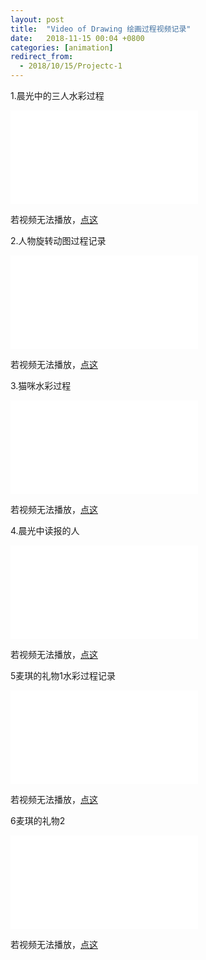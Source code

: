 ```yaml
---
layout: post
title:  "Video of Drawing 绘画过程视频记录"
date:   2018-11-15 00:04 +0800
categories: [animation]
redirect_from:
  - 2018/10/15/Projectc-1
---
```


1.晨光中的三人水彩过程

<div class="video">
  <iframe src="//player.bilibili.com/player.html?aid=28575930&cid=49469358&page=1" scrolling="no" border="0" frameborder="no" framespacing="0" allowfullscreen="true"> </iframe>
</div>









若视频无法播放，[点这](https://www.bilibili.com/video/av28575930)





2.人物旋转动图过程记录

<div class="video">
  <iframe src="//player.bilibili.com/player.html?aid=33917175&cid=59398267&page=1" scrolling="no" border="0" frameborder="no" framespacing="0" allowfullscreen="true"> </iframe>
</div>










若视频无法播放，[点这](https://www.bilibili.com/video/av33917175)





3.猫咪水彩过程



<div class="video">
  <iframe src="//player.bilibili.com/player.html?aid=28541526&cid=49398977&page=1" scrolling="no" border="0" frameborder="no" framespacing="0" allowfullscreen="true"> </iframe>
</div>









若视频无法播放，[点这](https://www.bilibili.com/video/av28541526)







4.晨光中读报的人



<div class="video">
  <iframe src="//player.bilibili.com/player.html?aid=33970056&cid=59493248&page=1" scrolling="no" border="0" frameborder="no" framespacing="0" allowfullscreen="true"> </iframe>
</div>











若视频无法播放，[点这](https://www.bilibili.com/video/av33970056)







5麦琪的礼物1水彩过程记录

<div class="video">
  <iframe src="//player.bilibili.com/player.html?aid=28356769&cid=49045858&page=1" scrolling="no" border="0" frameborder="no" framespacing="0" allowfullscreen="true"> </iframe>
</div>







 若视频无法播放，[点这](https://www.bilibili.com/video/av28356769)











6麦琪的礼物2

<div class="video">
  <iframe src="//player.bilibili.com/player.html?aid=28356869&cid=49047747&page=1" scrolling="no" border="0" frameborder="no" framespacing="0" allowfullscreen="true"> </iframe>
</div>







若视频无法播放，[点这](https://www.bilibili.com/video/av28356869)



